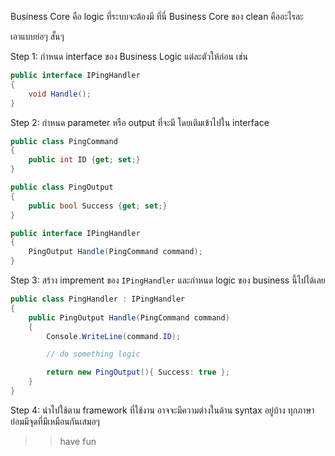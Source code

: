 Business Core คือ logic ที่ระบบจะต้องมี ที่นี่ Business Core ของ clean คืออะไรละ

เอาแบบย่อๆ สั้นๆ

Step 1: กำหนด interface ของ Business Logic แต่ละตัวให้ก่อน เช่น
```c#
public interface IPingHandler
{
    void Handle();
} 
```

Step 2: กำหนด parameter หรือ output ที่จะมี โดยเติมเข้าไปใน interface
```c#
public class PingCommand
{
    public int ID {get; set;}
}

public class PingOutput
{
    public bool Success {get; set;}
}

public interface IPingHandler
{
    PingOutput Handle(PingCommand command);
} 
```

Step 3: สร้าง imprement ของ `IPingHandler` และกำหนด logic ของ business นี้ไปได้เลย
```c#
public class PingHandler : IPingHandler
{
    public PingOutput Handle(PingCommand command)
    {
        Console.WriteLine(command.ID);

        // do something logic

        return new PingOutput(){ Success: true };
    }
} 
```

Step 4: นำไปใช้ตาม framework ที่ใช้งาน อาจจะมีความต่างในด้าน syntax อยู่บ้าง ทุกภาษาย่อมมีจุดที่มีเหมือนกันเสมอๆ

>> have fun
